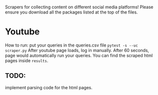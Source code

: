 Scrapers for collecting content on different social media platforms! Please ensure you download all the packages listed at the top of the files. 


# Youtube
How to run: put your queries in the queries.csv file
`pytest -s --uc scraper.py`
After youtube page loads, log in manually. After 60 seconds, page would automatically run your queries.
You can find the scraped html pages inside `results`.
## TODO:
implement parsing code for the html pages.
